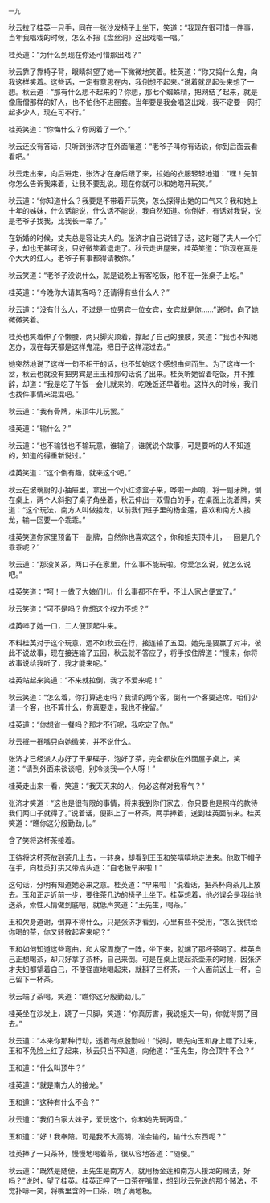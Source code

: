     一九 

   秋云拉了桂英一只手，同在一张沙发椅子上坐下，笑道：“我现在很可惜一件事，当年我唱戏的时候，怎么不把《盘丝洞》这出戏唱一唱。”

   桂英道：“为什么到现在你还可惜那出戏？”

   秋云靠了靠椅子背，眼睛斜望了她一下微微地笑着。桂英道：“你又捣什么鬼，向我这样笑着。这些话，一定有意思在内，我倒想不起来。”说着就昂起头来想了一想。秋云道：“那有什么想不起来的？你想，那七个蜘蛛精，把网结了起来，就是像唐僧那样的好人，也不怕他不进圈套。当年要是我会唱这出戏，我不定要一网打起多少人，现在可不行。”

   桂英笑道：“你悔什么？你网着了一个。”

   秋云还没有答话，只听到张济才在外面嚷道：“老爷子叫你有话说，你到后面去看看吧。”

   秋云走出来，向后进走，张济才在身后跟了来，拉她的衣服轻轻地道：“嘿！先前你怎么告诉我来着，让我不要乱说。现在你就可以和她瞎开玩笑。”

   秋云道：“你知道什么？我要是不带着开玩笑，怎么探得出她的口气来？我和她上十年的姊妹，什么话能说，什么话不能说，我自然知道。你倒好，有话对我说，说是老爷子找我，比我长一辈了。”

   在新婚的时候，丈夫总是容让夫人的。张济才自己说错了话，这时碰了夫人一个钉子，却也无甚可说，只好微笑着退走了。秋云走进屋来，桂英笑道：“你现在真是个大大的红人，老爷子有事都得请教你。”

   秋云笑道：“老爷子没说什么，就是说晚上有客吃饭，他不在一张桌子上吃。”

   桂英道：“今晚你大请其客吗？还请得有些什么人？”

   秋云道：“没有什么人，不过是一位男宾一位女宾，女宾就是你……”说时，向了她微微笑着。

   桂英也笑着伸了个懒腰，两只脚尖顶着，撑起了自己的腰肢，笑道：“我也不知她怎办，现在每天都是这样鬼混，把日子这样混过去。”

   她突然地说了这样一句不相干的话，也不知她这个感想由何而生。为了这样一个岔，秋云也就没有把男宾是王玉和那句话说了出来。桂英听她留着吃饭，并不推辞，却道：“我是吃了午饭一会儿就来的，吃晚饭还早着啦。这样久的时候，我们也找件事情来混混吧。”

   秋云道：“我有骨牌，来顶牛儿玩罢。”

   桂英道：“输什么？”

   秋云道：“也不输钱也不输玩意，谁输了，谁就说个故事，可是要听的人不知道的，知道的得重新说过。”

   桂英笑道：“这个倒有趣，就来这个吧。”

   秋云在玻璃厨的小抽屉里，拿出一个小红漆盒子来，哗啦一声响，将一副牙牌，倒在桌上，两个人斜抱了桌子角坐着，秋云伸出一双雪白的手，在桌面上洗着牌，笑道：“这个玩法，南方人叫做接龙，以前我们班子里的杨金莲，喜欢和南方人接龙，输一回要一个乖乖。”

   桂英笑道你家里预备下一副牌，自然你也喜欢这个，你和姐夫顶牛儿，一回是几个乖乖呢？”

   秋云道：“那没关系，两口子在家里，什么事不能玩啦。你爱怎么说，就怎么说吧。”

   桂英笑道：“呵！一做了大娘们儿，什么事都不在乎，不让人家占便宜了。”

   秋云笑道：“可不是吗？你想这个权力不想？”

   桂英啐了她一口，二人便顶起牛来。

   不料桂英对于这个玩意，远不如秋云在行，接连输了五回。她先是要赢了对冲，彼此不说故事，现在接连输了五回，秋云就不答应了，将手按住牌道：“慢来，你将故事说给我听了，我才能来呢。”

   桂英站起来笑道：“不来就拉倒，我才不爱来呢！”

   秋云笑道：“怎么着，你打算逃走吗？我请的两个客，倒有一个客要逃席。咱们少请一个客，也不算什么，你真要走，我也不挽留。”

   桂英道：“你想省一餐吗？那才不行呢，我吃定了你。”

   秋云抿一抿嘴只向她微笑，并不说什么。

   张济才已经派人办好了干果碟子，泡好了茶，完全都放在外面屋子桌上，笑道：“请到外面来谈谈吧，别冷淡我一个人呀！”

   桂英走出来一看，笑道：“我天天来的人，何必这样对我客气？”

   张济才笑道：“这也是很有限的事情，将来我到你们家去，你只要也是照样的款待我们两口子就得了。”说着话，便斟上了一杯茶，两手捧着，送到桂英面前来。桂英笑道：“瞧你这分殷勤劲儿。”

   含了笑将这杯茶接着。

   正待将这杯茶放到茶几上去，一转身，却看到王玉和笑嘻嘻地走进来。他取下帽子在手，向桂英打拱又带点头道：“白老板早来啦！”

   这句话，分明有知道她必来之意。桂英道：“早来啦！”说着话，把茶杯向茶几上放去。玉和正走近前一步，要往茶几边的椅子上坐下。桂英想着，他必误会是我给他送茶，索性人情做到底吧，就低声笑道：“王先生，喝茶。”

   玉和欠身道谢，倒算不得什么，只是张济才看到，心里有些不受用，“怎么我供给你喝的茶，你又转敬起客来呢？”

   玉和如何知道这些弯曲，和大家周旋了一阵，坐下来，就端了那杯茶喝了。桂英自己正想喝茶，却只好拿了茶杯，自己来倒。可是在桌上提起茶壶来的时候，因张济才夫妇都望着自己，不便径直地喝起来，就斟了三杯茶，一个人面前送上一杯，自己留下一杯茶。

   秋云端了茶喝，笑道：“瞧你这分殷勤劲儿。”

   桂英坐在沙发上，跷了一只脚，笑道：“你真厉害，我说姐夫一句，你就得捞了回去。”

   秋云道：“本来你那种行动，透着有点殷勤啦！”说时，眼先向玉和身上瞟了过来，玉和不免脸上红了起来，秋云只当不知道，向他道：“王先生，你会顶牛不会？”

   玉和道：“什么叫顶牛？”

   桂英道：“就是南方人的接龙。”

   玉和道：“这种有什么不会？”

   秋云道：“我们白家大妹子，爱玩这个，你和她先玩两盘。”

   玉和道：“好！我奉陪。可是我不大高明，准会输的，输什么东西呢？”

   桂英捧了一只茶杯，慢慢地喝着茶，很从容地答道：“随便。”

   秋云道：“既然是随便，王先生是南方人，就用杨金莲和南方人接龙的赌法，好吗？”说时，望了桂英。桂英正呷了一口茶在嘴里，想到秋云先说的那个赌法，不觉扑哧一笑，将嘴里含的一口茶，喷了满地板。

